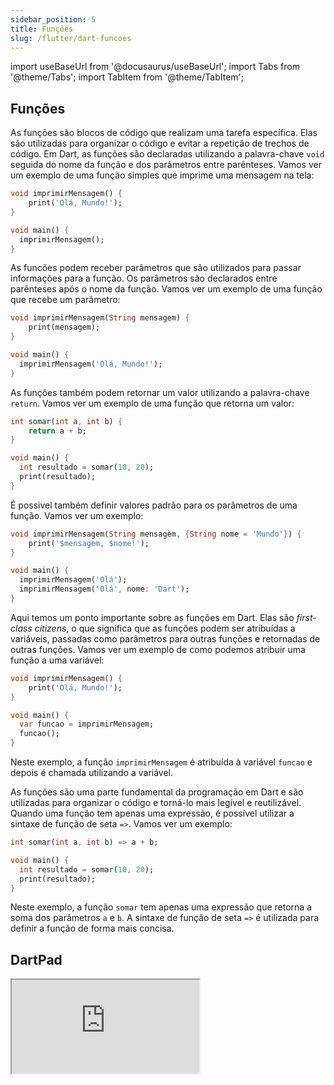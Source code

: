 ```yaml
---
sidebar_position: 5
title: Funções
slug: /flutter/dart-funcoes
---
```


import useBaseUrl from '@docusaurus/useBaseUrl';
import Tabs from '@theme/Tabs';
import TabItem from '@theme/TabItem';

## Funções

As funções são blocos de código que realizam uma tarefa específica. Elas são utilizadas para organizar o código e evitar a repetição de trechos de código. Em Dart, as funções são declaradas utilizando a palavra-chave `void` seguida do nome da função e dos parâmetros entre parênteses. Vamos ver um exemplo de uma função simples que imprime uma mensagem na tela:

```dart
void imprimirMensagem() {
    print('Olá, Mundo!');
}

void main() {
  imprimirMensagem();
}
```

As funcões podem receber parâmetros que são utilizados para passar informações para a função. Os parâmetros são declarados entre parênteses após o nome da função. Vamos ver um exemplo de uma função que recebe um parâmetro:

```dart
void imprimirMensagem(String mensagem) {
    print(mensagem);
}

void main() {
  imprimirMensagem('Olá, Mundo!');
}
```

As funções também podem retornar um valor utilizando a palavra-chave `return`. Vamos ver um exemplo de uma função que retorna um valor:

```dart
int somar(int a, int b) {
    return a + b;
}

void main() {
  int resultado = somar(10, 20);
  print(resultado);
}
```
É possivel também definir valores padrão para os parâmetros de uma função. Vamos ver um exemplo:

```dart
void imprimirMensagem(String mensagem, {String nome = 'Mundo'}) {
    print('$mensagem, $nome!');
}

void main() {
  imprimirMensagem('Olá');
  imprimirMensagem('Olá', nome: 'Dart');
}
```

Aqui temos um ponto importante sobre as funções em Dart. Elas são *first-class citizens*, o que significa que as funções podem ser atribuídas a variáveis, passadas como parâmetros para outras funções e retornadas de outras funções. Vamos ver um exemplo de como podemos atribuir uma função a uma variável:

```dart
void imprimirMensagem() {
    print('Olá, Mundo!');
}

void main() {
  var funcao = imprimirMensagem;
  funcao();
}
```

Neste exemplo, a função `imprimirMensagem` é atribuída à variável `funcao` e depois é chamada utilizando a variável.

As funções são uma parte fundamental da programação em Dart e são utilizadas para organizar o código e torná-lo mais legível e reutilizável.
Quando uma função tem apenas uma expressão, é possível utilizar a sintaxe de função de seta `=>`. Vamos ver um exemplo:

```dart
int somar(int a, int b) => a + b;

void main() {
  int resultado = somar(10, 20);
  print(resultado);
}
```

Neste exemplo, a função `somar` tem apenas uma expressão que retorna a soma dos parâmetros `a` e `b`. A sintaxe de função de seta `=>` é utilizada para definir a função de forma mais concisa.

## DartPad

<iframe  style={{
            display: 'block',
            margin: 'auto',
            width: '100%',
            height: '50vh',
            marginBottom: '24px'
        }}
        src="https://dartpad.dev/?id=56417c61d38592329bfe99b94d8e9867?theme=light"></iframe>